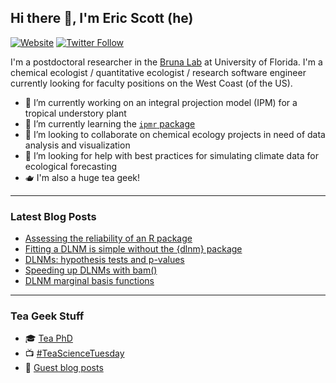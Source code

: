 ## Hi there 👋, I'm Eric Scott (he)

[![Website](https://img.shields.io/website?label=ericrscott.com&url=https%3A%2F%2Fwww.ericrscott.com%2F)](https://www.ericrscott.com/)
[![Twitter Follow](https://img.shields.io/twitter/follow/LeafyEricScott?style=social)](https://twitter.com/intent/follow?original_referer=https%3A%2F%2Fgithub.com%2FAariq&screen_name=LeafyEricScott)

I'm a postdoctoral researcher in the [Bruna Lab](https://github.com/BrunaLab) at University of Florida. I'm a chemical ecologist / quantitative ecologist / research software engineer currently looking for faculty positions on the West Coast (of the US).

- 🔭 I’m currently working on an integral projection model (IPM) for a tropical understory plant
- 🌱 I’m currently learning the [`ipmr` package](https://github.com/levisc8/ipmr)
- 👯 I’m looking to collaborate on chemical ecology projects in need of data analysis and visualization
- 🤔 I’m looking for help with best practices for simulating climate data for ecological forecasting
- 🫖 I'm also a huge tea geek!

--------------------

### Latest Blog Posts

<!-- BLOG-POST-LIST:START -->
- [Assessing the reliability of an R package](https://www.ericrscott.com/post/2021-10-27-assessing-the-reliability-of-an-r-package/)
- [Fitting a DLNM is simple without the {dlnm} package](https://www.ericrscott.com/post/2021-02-08-tensor-product-dlnm/)
- [DLNMs: hypothesis tests and p-values](https://www.ericrscott.com/post/dlnm-p-values/)
- [Speeding up DLNMs with bam&lpar;&rpar;](https://www.ericrscott.com/post/dlnm-bam/)
- [DLNM marginal basis functions](https://www.ericrscott.com/post/dlnm-basis/)
<!-- BLOG-POST-LIST:END -->

--------------------

### Tea Geek Stuff

- 🎓 [Tea PhD](https://www.ericrscott.com/project/climate-leafhopper-quality/)
- 📺 [#TeaScienceTuesday](https://youtube.com/playlist?list=PLtlw9R1NVcT4FtL9LfTtcjdzuiBwkoMus)
- 📰 [Guest blog posts](http://www.teageek.net/blog/author/aariqscott/)

